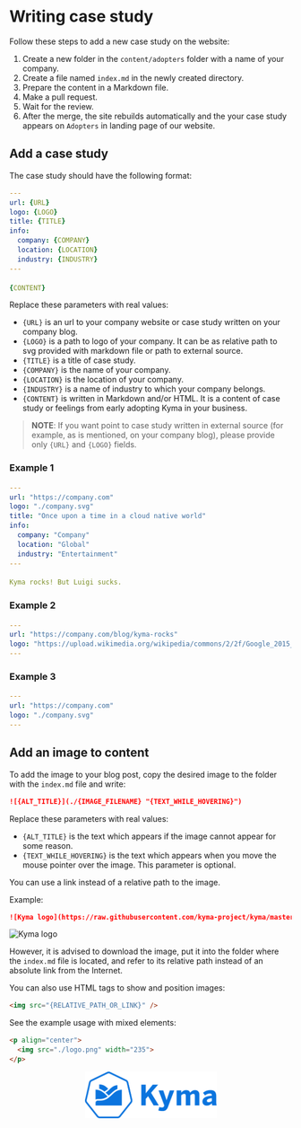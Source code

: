 # Writing case study

Follow these steps to add a new case study on the website:

1. Create a new folder in the `content/adopters` folder with a name of your company.
2. Create a file named `index.md` in the newly created directory.
3. Prepare the content in a Markdown file.
4. Make a pull request.
5. Wait for the review.
6. After the merge, the site rebuilds automatically and the your case study appears on `Adopters` in landing page of our website.

## Add a case study

The case study should have the following format:

``` yaml
---
url: {URL}
logo: {LOGO}
title: {TITLE}
info:
  company: {COMPANY}
  location: {LOCATION}
  industry: {INDUSTRY}
---

{CONTENT}
```

Replace these parameters with real values:

- `{URL}` is an url to your company website or case study written on your company blog.
- `{LOGO}` is a path to logo of your company. It can be as relative path to svg provided with markdown file or path to external source.
- `{TITLE}` is a title of case study.
- `{COMPANY}` is the name of your company.
- `{LOCATION}` is the location of your company.
- `{INDUSTRY}` is a name of industry to which your company belongs.
- `{CONTENT}` is written in Markdown and/or HTML. It is a content of case study or feelings from early adopting Kyma in your business.

> **NOTE**: If you want point to case study written in external source (for example, as is mentioned, on your company blog), please provide only `{URL}` and `{LOGO}` fields.

### Example 1

``` yaml
---
url: "https://company.com"
logo: "./company.svg"
title: "Once upon a time in a cloud native world"
info:
  company: "Company"
  location: "Global"
  industry: "Entertainment"
---

Kyma rocks! But Luigi sucks.
```

### Example 2

``` yaml
---
url: "https://company.com/blog/kyma-rocks"
logo: "https://upload.wikimedia.org/wikipedia/commons/2/2f/Google_2015_logo.svg"
---
```

### Example 3

``` yaml
---
url: "https://company.com"
logo: "./company.svg"
---
```

## Add an image to content

To add the image to your blog post, copy the desired image to the folder with the `index.md` file and write:

``` markdown
![{ALT_TITLE}](./{IMAGE_FILENAME} "{TEXT_WHILE_HOVERING}")
```

Replace these parameters with real values:

- `{ALT_TITLE}` is the text which appears if the image cannot appear for some reason.
- `{TEXT_WHILE_HOVERING}` is the text which appears when you move the mouse pointer over the image. This parameter is optional.

You can use a link instead of a relative path to the image.

Example:

``` markdown
![Kyma logo](https://raw.githubusercontent.com/kyma-project/kyma/master/logo.png "Hover over me!")
```

![Kyma logo](https://github.com/kyma-project/website/blob/master/static/android-chrome-512x512.png "Hover over me!")

However, it is advised to download the image, put it into the folder where the `index.md` file is located, and refer to its relative path instead of an absolute link from the Internet.

You can also use HTML tags to show and position images:

``` HTML
<img src="{RELATIVE_PATH_OR_LINK}" />
```

See the example usage with mixed elements:

``` HTML
<p align="center">
  <img src="./logo.png" width="235">
</p>
```

<!-- markdownlint-disable MD033 -->
<p align="center">
<!-- markdownlint-disable MD033 -->
  <img src="./assets/logo.png" width="235">
</p>
